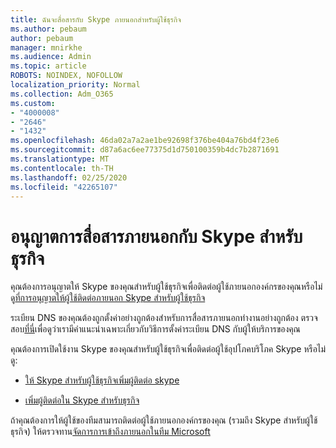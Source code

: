 ```yaml
---
title: ฉันจะสื่อสารกับ Skype ภายนอกสำหรับผู้ใช้ธุรกิจ
ms.author: pebaum
author: pebaum
manager: mnirkhe
ms.audience: Admin
ms.topic: article
ROBOTS: NOINDEX, NOFOLLOW
localization_priority: Normal
ms.collection: Adm_O365
ms.custom:
- "4000008"
- "2646"
- "1432"
ms.openlocfilehash: 46da02a7a2ae1be92698f376be404a76bd4f23e6
ms.sourcegitcommit: d87a6ac6ee77375d1d750100359b4dc7b2871691
ms.translationtype: MT
ms.contentlocale: th-TH
ms.lasthandoff: 02/25/2020
ms.locfileid: "42265107"
---
```

# <a name="allow-external-communications-with-skype-for-business"></a>อนุญาตการสื่อสารภายนอกกับ Skype สำหรับธุรกิจ 

คุณต้องการอนุญาตให้ Skype ของคุณสำหรับผู้ใช้ธุรกิจเพื่อติดต่อผู้ใช้ภายนอกองค์กรของคุณหรือไม่ ดู[ที่การอนุญาตให้ผู้ใช้ติดต่อภายนอก Skype สำหรับผู้ใช้ธุรกิจ](https://docs.microsoft.com/skypeforbusiness/set-up-skype-for-business-online/allow-users-to-contact-external-skype-for-business-users)

ระเบียน DNS ของคุณต้องถูกตั้งค่าอย่างถูกต้องสำหรับการสื่อสารภายนอกทำงานอย่างถูกต้อง ตรวจสอบ[ที่นี่](https://docs.microsoft.com/office365/admin/get-help-with-domains/set-up-your-domain-host-specific-instructions?view=o365-worldwide)เพื่อดูว่าเรามีคำแนะนำเฉพาะเกี่ยวกับวิธีการตั้งค่าระเบียน DNS กับผู้ให้บริการของคุณ 

คุณต้องการเปิดใช้งาน Skype ของคุณสำหรับผู้ใช้ธุรกิจเพื่อติดต่อผู้ใช้อุปโภคบริโภค Skype หรือไม่ ดู:

- [ให้ Skype สำหรับผู้ใช้ธุรกิจเพิ่มผู้ติดต่อ skype](https://docs.microsoft.com/skypeforbusiness/set-up-skype-for-business-online/let-skype-for-business-users-add-skype-contacts) 

- [เพิ่มผู้ติดต่อใน Skype สำหรับธุรกิจ](https://support.office.com/article/add-a-contact-in-skype-for-business-89338023-2adf-4f5c-90b6-f8b6f72fadd1)


ถ้าคุณต้องการให้ผู้ใช้ของทีมสามารถติดต่อผู้ใช้ภายนอกองค์กรของคุณ (รวมถึง Skype สำหรับผู้ใช้ธุรกิจ) ให้ตรวจทาน[จัดการการเข้าถึงภายนอกในทีม Microsoft](https://docs.microsoft.com/microsoftteams/let-your-teams-users-communicate-with-other-people) 